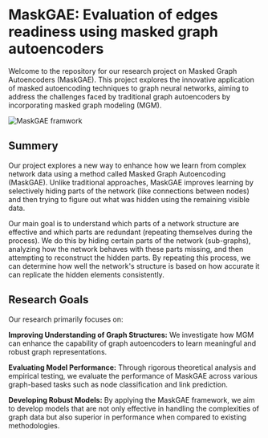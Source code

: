 # MaskGAE: Evaluation of edges readiness using masked graph autoencoders
Welcome to the repository for our research project on Masked Graph Autoencoders (MaskGAE). This project explores the innovative application of masked autoencoding techniques to graph neural networks, aiming to address the challenges faced by traditional graph autoencoders by incorporating masked graph modeling (MGM).

![MaskGAE framwork](https://github.com/gilseg10/BraudeProject/assets/157500311/d815c454-4ff2-418f-a2c3-dfd89ec5488f)

## Summery

Our project explores a new way to enhance how we learn from complex network data using a method called Masked Graph Autoencoding (MaskGAE). Unlike traditional approaches, MaskGAE improves learning by selectively hiding parts of the network (like connections between nodes) and then trying to figure out what was hidden using the remaining visible data.

Our main goal is to understand which parts of a network structure are effective and which parts are redundant (repeating themselves during the process). We do this by hiding certain parts of the network (sub-graphs), analyzing how the network behaves with these parts missing, and then attempting to reconstruct the hidden parts. By repeating this process, we can determine how well the network's structure is based on how accurate it can replicate the hidden elements consistently.

## Research Goals
Our research primarily focuses on:

**Improving Understanding of Graph Structures:** We investigate how MGM can enhance the capability of graph autoencoders to learn meaningful and robust graph representations.

**Evaluating Model Performance:** Through rigorous theoretical analysis and empirical testing, we evaluate the performance of MaskGAE across various graph-based tasks such as node classification and link prediction.

**Developing Robust Models:** By applying the MaskGAE framework, we aim to develop models that are not only effective in handling the complexities of graph data but also superior in performance when compared to existing methodologies.
